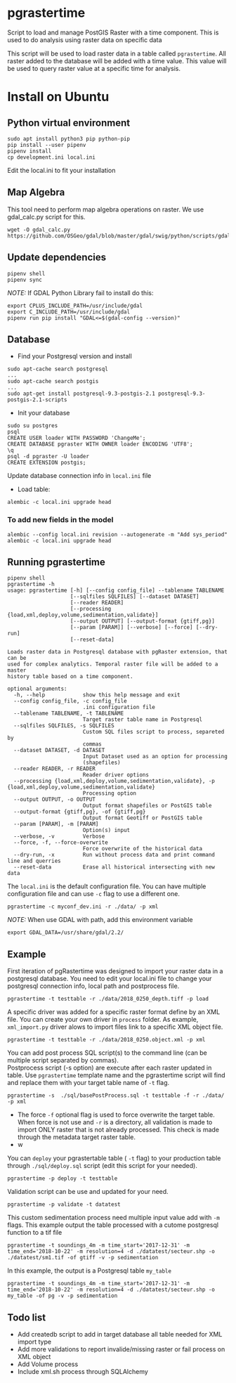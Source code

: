 # pgrastertime
Script to load and manage PostGIS Raster with a time component. This is used
to do analysis using raster data on specific data

This script will be used to load raster data in a table called `pgrastertime`.
All raster added to the database will be added with a time value. This value
will be used to query raster value at a specific time for analysis.


# Install on Ubuntu

## Python virtual environment
```
sudo apt install python3 pip python-pip
pip install --user pipenv
pipenv install
cp development.ini local.ini
```
Edit the local.ini to fit your installation

## Map Algebra 
This tool need to perform map algebra operations on raster.  We use gdal_calc.py script for this.

```
wget -O gdal_calc.py https://github.com/OSGeo/gdal/blob/master/gdal/swig/python/scripts/gdal_calc.py
```

## Update dependencies
```
pipenv shell
pipenv sync
```
*NOTE:* If GDAL Python Library fail to install do this:

```
export CPLUS_INCLUDE_PATH=/usr/include/gdal
export C_INCLUDE_PATH=/usr/include/gdal
pipenv run pip install "GDAL<=$(gdal-config --version)"
```

## Database

 - Find your Postgresql version and install

```
sudo apt-cache search postgresql
...
sudo apt-cache search postgis
...
sudo apt-get install postgresql-9.3-postgis-2.1 postgresql-9.3-postgis-2.1-scripts
```


 - Init your database

```
sudo su postgres
psql
CREATE USER loader WITH PASSWORD 'ChangeMe';
CREATE DATABASE pgraster WITH OWNER loader ENCODING 'UTF8';
\q
psql -d pgraster -U loader
CREATE EXTENSION postgis;
```

Update database connection info in `local.ini` file


 - Load table:
 
```
alembic -c local.ini upgrade head
```

### To add new fields in the model

```
alembic --config local.ini revision --autogenerate -m "Add sys_period"
alembic -c local.ini upgrade head
```

## Running pgrastertime

```
pipenv shell
pgrastertime -h
usage: pgrastertime [-h] [--config config_file] --tablename TABLENAME
                    [--sqlfiles SQLFILES] [--dataset DATASET]
                    [--reader READER]
                    [--processing {load,xml,deploy,volume,sedimentation,validate}]
                    [--output OUTPUT] [--output-format {gtiff,pg}]
                    [--param [PARAM]] [--verbose] [--force] [--dry-run]
                    [--reset-data]

Loads raster data in Postgresql database with pgRaster extension, that can be
used for complex analytics. Temporal raster file will be added to a master
history table based on a time component.

optional arguments:
  -h, --help            show this help message and exit
  --config config_file, -c config_file
                        .ini configuration file
  --tablename TABLENAME, -t TABLENAME
                        Target raster table name in Postgresql
  --sqlfiles SQLFILES, -s SQLFILES
                        Custom SQL files script to process, separeted by
                        commas
  --dataset DATASET, -d DATASET
                        Input Dataset used as an option for processing
                        (shapefiles)
  --reader READER, -r READER
                        Reader driver options
  --processing {load,xml,deploy,volume,sedimentation,validate}, -p {load,xml,deploy,volume,sedimentation,validate}
                        Processing option
  --output OUTPUT, -o OUTPUT
                        Output format shapefiles or PostGIS table
  --output-format {gtiff,pg}, -of {gtiff,pg}
                        Output format Geotiff or PostGIS table
  --param [PARAM], -m [PARAM]
                        Option(s) input
  --verbose, -v         Verbose
  --force, -f, --force-overwrite
                        Force overwrite of the historical data
  --dry-run, -x         Run without process data and print command line and querries
  --reset-data          Erase all historical intersecting with new data
```

The `local.ini` is the default configuration file.  You can have multiple configuration file and 
can use `-c` flag to use a different one.

```
pgrastertime -c myconf_dev.ini -r ./data/ -p xml
```

*NOTE:* When use GDAL with path, add this environment variable
```
export GDAL_DATA=/usr/share/gdal/2.2/
```

## Example

First iteration of pgRastertime was designed to import your raster data in a postgresql database.  You need to 
edit your local.ini file to change your postgresql connection info, local path and postprocess file. 

```
pgrastertime -t testtable -r ./data/2018_0250_depth.tiff -p load
```

A specific driver was added for a specific raster format define by an XML file. You can create your own 
driver in `process` folder.  As example, `xml_import.py` driver alows to import files link to a specific XML object file.

```
pgrastertime -t testtable -r ./data/2018_0250.object.xml -p xml
```

You can add post process SQL script(s) to the command line (can be multiple script separated by commas).  
Postprocess script (-s option) are execute after each raster updated in table.  Use `pgrastertime` template
name and the pgrastertime script will find and replace them with your target table name of `-t` flag. 

```
pgrastertime -s  ./sql/basePostProcess.sql -t testtable -f -r ./data/ -p xml
```

 * The force `-f` optional flag is used to force overwrite the target table.  When force is not use and `-r` is a directory, all validation is made to import ONLY raster that is not already processed.  This check is made through the metadata target raster table.
 * w

You can `deploy` your pgrastertable table ( `-t` flag) to your production table through `./sql/deploy.sql` script (edit this
script for your needed).  

```
pgrastertime -p deploy -t testtable
```

Validation script can be use and updated for your need.

```
pgrastertime -p validate -t datatest
```

This custom sedimentation process need multiple input value add with `-m` flags.  This example output the table processed with a cutome postgresql function to a tif file

```
pgrastertime -t soundings_4m -m time_start='2017-12-31' -m time_end='2018-10-22' -m resolution=4 -d ./datatest/secteur.shp -o ./datatest/sm1.tif -of gtiff -v -p sedimentation
```

In this example, the output is a Postgresql table `my_table`

```
pgrastertime -t soundings_4m -m time_start='2017-12-31' -m time_end='2018-10-22' -m resolution=4 -d ./datatest/secteur.shp -o my_table -of pg -v -p sedimentation
```

## Todo list

 * Add createdb script to add in target database all table needed for XML import type
 * Add more validations to report invalide/missing raster or fail process on XML object  
 * Add Volume  process
 * Include xml.sh process through SQLAlchemy




